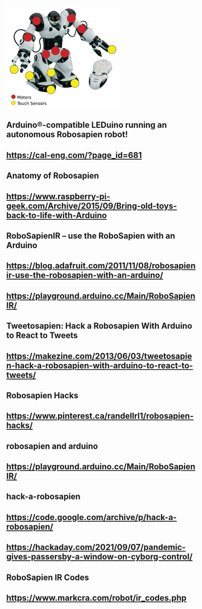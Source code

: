 ![alt text](Figure-1_large.png)


## Arduino®-compatible LEDuino running an autonomous Robosapien robot!
## https://cal-eng.com/?page_id=681

## Anatomy of Robosapien
## https://www.raspberry-pi-geek.com/Archive/2015/09/Bring-old-toys-back-to-life-with-Arduino

## RoboSapienIR – use the RoboSapien with an Arduino
## https://blog.adafruit.com/2011/11/08/robosapienir-use-the-robosapien-with-an-arduino/
## https://playground.arduino.cc/Main/RoboSapienIR/

## Tweetosapien: Hack a Robosapien With Arduino to React to Tweets
## https://makezine.com/2013/06/03/tweetosapien-hack-a-robosapien-with-arduino-to-react-to-tweets/

## Robosapien Hacks
## https://www.pinterest.ca/randellrl1/robosapien-hacks/

## robosapien and arduino
## https://playground.arduino.cc/Main/RoboSapienIR/

## hack-a-robosapien
## https://code.google.com/archive/p/hack-a-robosapien/

## 
## https://hackaday.com/2021/09/07/pandemic-gives-passersby-a-window-on-cyborg-control/

## RoboSapien IR Codes
## https://www.markcra.com/robot/ir_codes.php
